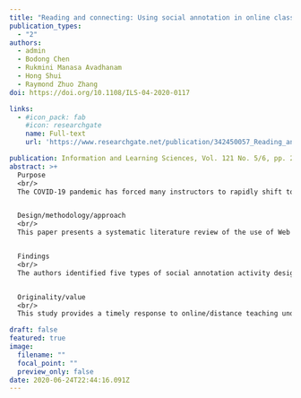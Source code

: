 ```yaml
---
title: "Reading and connecting: Using social annotation in online classes"
publication_types:
  - "2"
authors:
  - admin
  - Bodong Chen
  - Rukmini Manasa Avadhanam
  - Hong Shui
  - Raymond Zhuo Zhang
doi: https://doi.org/10.1108/ILS-04-2020-0117

links:
  - #icon_pack: fab
    #icon: researchgate
    name: Full-text
    url: 'https://www.researchgate.net/publication/342450057_Reading_and_connecting_using_social_annotation_in_online_classes'

publication: Information and Learning Sciences, Vol. 121 No. 5/6, pp. 261-271
abstract: >+
  Purpose
  <br/>
  The COVID-19 pandemic has forced many instructors to rapidly shift to online/distance teaching.With a narrow preparation window, many instructors are at a loss of strategies that are both effective in responding to the crisis and compatible with their professional practices. One urgent need in classrooms at all levels is to support social reading of course materials. To fulfill this need, this paper aims to present a systematic literature review on using Web annotation in K-12 and higher education to provide practical and evidence-based recommendations for educators to incorporate social annotation in online teaching.


  Design/methodology/approach
  <br/>
  This paper presents a systematic literature review of the use of Web annotation in formal education. The authors reviewed 39 articles that met the inclusion criteria and extracted the following information from each article: level of education, subject area, learning theory, learning activity design, Web annotation technology, research methods and learning outcomes. Studies were further analyzed and synthesized by the genre of learning activity design.


  Findings
  <br/>
  The authors identified five types of social annotation activity design: processing domain-specific knowledge, supporting argumentation and inquiry, improving literacy skills, supporting instructor and peer assessment and connecting online learning spaces. In addition, the authors developed practical recommendations on setting pedagogical goals, selecting annotation tools, deciding instructor involvement and developing evaluation strategies.


  Originality/value
  <br/>
  This study provides a timely response to online/distance teaching under the COVID-19 pandemic. It is a hope that these identified application areas, in combination with four practical recommendations, would provide pragmatic and evidence-based support for educators to engage learners in reading, learning and connecting.

draft: false
featured: true
image:
  filename: ""
  focal_point: ""
  preview_only: false
date: 2020-06-24T22:44:16.091Z
---
```


